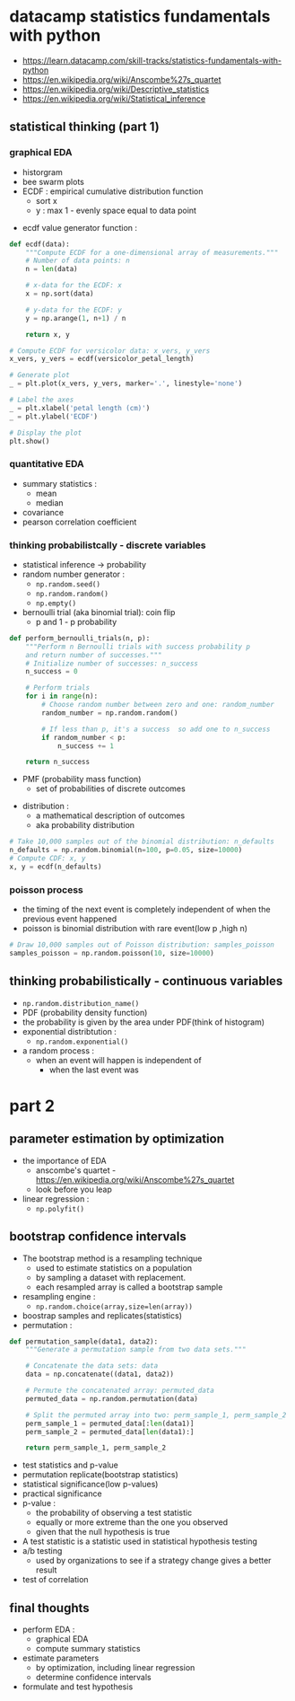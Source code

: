 # datacamp statistics fundamentals with python

-   https://learn.datacamp.com/skill-tracks/statistics-fundamentals-with-python
- https://en.wikipedia.org/wiki/Anscombe%27s_quartet
- https://en.wikipedia.org/wiki/Descriptive_statistics
- https://en.wikipedia.org/wiki/Statistical_inference

## statistical thinking (part 1)

### graphical EDA

-   historgram
-   bee swarm plots
-   ECDF : empirical cumulative distribution function
    -   sort x
    -   y : max 1 - evenly space equal to data point

*   ecdf value generator function :

```python
def ecdf(data):
    """Compute ECDF for a one-dimensional array of measurements."""
    # Number of data points: n
    n = len(data)

    # x-data for the ECDF: x
    x = np.sort(data)

    # y-data for the ECDF: y
    y = np.arange(1, n+1) / n

    return x, y
```

```python
# Compute ECDF for versicolor data: x_vers, y_vers
x_vers, y_vers = ecdf(versicolor_petal_length)

# Generate plot
_ = plt.plot(x_vers, y_vers, marker='.', linestyle='none')

# Label the axes
_ = plt.xlabel('petal length (cm)')
_ = plt.ylabel('ECDF')

# Display the plot
plt.show()
```

### quantitative EDA

-   summary statistics :
    -   mean
    -   median
-   covariance
-   pearson correlation coefficient

### thinking probabilistcally - discrete variables

-   statistical inference -> probability
-   random number generator :
    -   `np.random.seed()`
    -   `np.random.random()`
    -   `np.empty()`
-   bernoulli trial (aka binomial trial): coin flip
    -   p and 1 - p probability

```python
def perform_bernoulli_trials(n, p):
    """Perform n Bernoulli trials with success probability p
    and return number of successes."""
    # Initialize number of successes: n_success
    n_success = 0

    # Perform trials
    for i in range(n):
        # Choose random number between zero and one: random_number
        random_number = np.random.random()

        # If less than p, it's a success  so add one to n_success
        if random_number < p:
            n_success += 1

    return n_success
```

-   PMF (probability mass function)
    -   set of probabilities of discrete outcomes

*   distribution :
    -   a mathematical description of outcomes
    -   aka probability distribution

```python
# Take 10,000 samples out of the binomial distribution: n_defaults
n_defaults = np.random.binomial(n=100, p=0.05, size=10000)
# Compute CDF: x, y
x, y = ecdf(n_defaults)
```

### poisson process

-   the timing of the next event is completely independent of when the previous event happened
-   poisson is binomial distribution with rare event(low p ,high n)

```python
# Draw 10,000 samples out of Poisson distribution: samples_poisson
samples_poisson = np.random.poisson(10, size=10000)
```

## thinking probabilistically - continuous variables

-   `np.random.distribution_name()`
-   PDF (probability density function)
-   the probability is given by the area under PDF(think of histogram)
-   exponential distribtution :
    -   `np.random.exponential()`
-   a random process :
    -   when an event will happen is independent of
        -   when the last event was

# part 2

## parameter estimation by optimization

-   the importance of EDA
    -   anscombe's quartet - https://en.wikipedia.org/wiki/Anscombe%27s_quartet
    -   look before you leap
-   linear regression :
    -   `np.polyfit()`

## bootstrap confidence intervals

-   The bootstrap method is a resampling technique
    -   used to estimate statistics on a population
    -   by sampling a dataset with replacement.
    -   each resampled array is called a bootstrap sample
-   resampling engine :
    -   `np.random.choice(array,size=len(array))`
-   boostrap samples and replicates(statistics)
-   permutation :

```python
def permutation_sample(data1, data2):
    """Generate a permutation sample from two data sets."""

    # Concatenate the data sets: data
    data = np.concatenate((data1, data2))

    # Permute the concatenated array: permuted_data
    permuted_data = np.random.permutation(data)

    # Split the permuted array into two: perm_sample_1, perm_sample_2
    perm_sample_1 = permuted_data[:len(data1)]
    perm_sample_2 = permuted_data[len(data1):]

    return perm_sample_1, perm_sample_2
```

-   test statistics and p-value
- permutation replicate(bootstrap statistics)
- statistical significance(low p-values)
- practical significance
- p-value :
    - the probability of observing a test statistic
    - equally or more extreme than the one you observed
    - given that the null hypothesis is true
- A test statistic is a statistic used in statistical hypothesis testing
- a/b testing
    - used by organizations to see if a strategy change gives a better result 
- test of correlation

## final thoughts
- perform EDA :
    - graphical EDA
    - compute summary statistics
- estimate parameters
    - by optimization, including linear regression
    - determine confidence intervals
- formulate and test hypothesis
